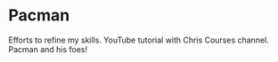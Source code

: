 # Pacman
Efforts to refine my skills. YouTube tutorial with Chris Courses channel. 
Pacman and his foes!
